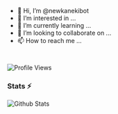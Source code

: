 - 👋 Hi, I’m @newkanekibot
- 👀 I’m interested in ...
- 🌱 I’m currently learning ...
- 💞️ I’m looking to collaborate on ...
- 📫 How to reach me ...

<!---
newkanekibot/newkanekibot is a ✨ special ✨ repository because its `README.md` (this file) appears on your GitHub profile.
You can click the Preview link to take a look at your changes.
--->

#
![Profile Views](https://hits.seeyoufarm.com/api/count/incr/badge.svg?url=https://github.com/spechide/&title=Profile%20Views)


### Stats ⚡️

![Github Stats](https://github-readme-stats.vercel.app/api?username=SpEcHIDe&show_icons=true&title_color=333&icon_color=333&include_all_commits=true&theme=onedark&cache_seconds=86400)
